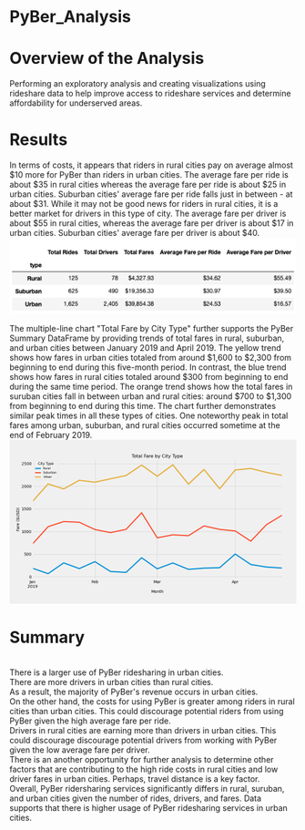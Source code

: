 # PyBer_Analysis

# Overview of the Analysis
Performing an exploratory analysis and creating visualizations using rideshare data to help improve access to rideshare services and determine affordability for underserved areas.

# Results
In terms of costs, it appears that riders in rural cities pay on average almost $10 more for PyBer than riders in urban cities. The average fare per ride is about $35 in rural cities whereas the average fare per ride is about $25 in urban cities. Suburban cities' average fare per ride falls just in between - at about $31. While it may not be good news for riders in rural cities, it is a better market for drivers in this type of city. The average fare per driver is about $55 in rural cities, whereas the average fare per driver is about $17 in urban cities. Suburban cities' average fare per driver is about $40.
<br/>![Anaysis](analysis/analysis.png)

The multiple-line chart "Total Fare by City Type" further supports the PyBer Summary DataFrame by providing trends of total fares in rural, suburban, and urban cities between January 2019 and April 2019. The yellow trend shows how fares in urban cities totaled from around $1,600 to $2,300 from beginning to end during this five-month period. In contrast, the blue trend shows how fares in rural cities totaled around $300 from beginning to end during the same time period. The orange trend shows how the total fares in suruban cities fall in between urban and rural cities: around $700 to $1,300 from beginning to end during this time. The chart further demonstrates similar peak times in all these types of cities. One noteworthy peak in total fares among urban, suburban, and rural cities occurred sometime at the end of February 2019.
![Fig8](analysis/Fig8.png)

# Summary

<br/>There is a larger use of PyBer ridesharing in urban cities.
<br/>There are more drivers in urban cities than rural cities.
<br/>As a result, the majority of PyBer's revenue occurs in urban cities.
<br/>On the other hand, the costs for using PyBer is greater among riders in rural cities than urban cities. This could discourage potential riders from using PyBer given the high average fare per ride.
<br/>Drivers in rural cities are earning more than drivers in urban cities. This could discourage discourage potential drivers from working with PyBer given the low average fare per driver.
<br/>There is an another opportunity for further analysis to determine other factors that are contributing to the high ride costs in rural cities and low driver fares in urban cities. Perhaps, travel distance is a key factor.
<br/>Overall, PyBer ridersharing services significantly differs in rural, suruban, and urban cities given the number of rides, drivers, and fares. Data supports that there is higher usage of PyBer ridesharing services in urban cities.
